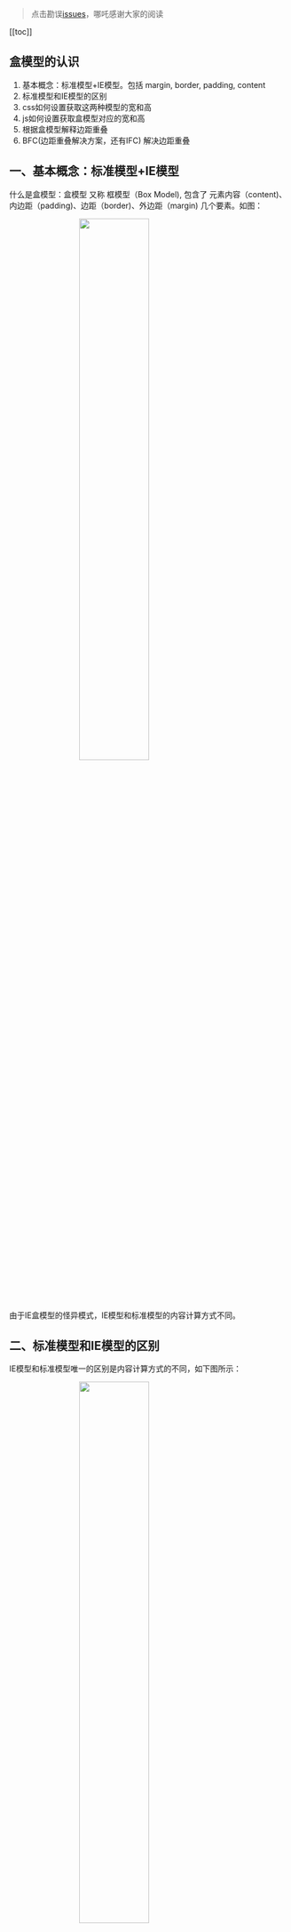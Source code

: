 > 点击勘误[issues](https://github.com/webVueBlog/learn-web/issues)，哪吒感谢大家的阅读

[[toc]]

## 盒模型的认识

1. 基本概念：标准模型+IE模型。包括 margin, border, padding, content
2. 标准模型和IE模型的区别
3. css如何设置获取这两种模型的宽和高
4. js如何设置获取盒模型对应的宽和高
5. 根据盒模型解释边距重叠
6. BFC(边距重叠解决方案，还有IFC) 解决边距重叠

## 一、基本概念：标准模型+IE模型

什么是盒模型：盒模型 又称 框模型（Box Model), 包含了 元素内容（content)、内边距（padding)、边距（border)、外边距（margin) 几个要素。如图：

<img src="../assets/79178-12f8c9590705a099.png" style="display: flex; margin: auto; width: 50%;"/>

由于IE盒模型的怪异模式，IE模型和标准模型的内容计算方式不同。

## 二、标准模型和IE模型的区别

IE模型和标准模型唯一的区别是内容计算方式的不同，如下图所示：

<img src="../assets/79178-abc86e6cf1e065e4.png" style="display: flex; margin: auto; width: 50%;"/>

IE模型元素宽度width=content+padding+border，高度计算相同

<img src="../assets/79178-3b1a13f5c8b993ef.png" style="display: flex; margin: auto; width: 50%;"/>

标准模型元素宽度width=content，高度计算相同

## 三、css如何设置获取这两种模型的宽和高

通过css3新增的属性 `box-sizing: content-box` | `border-box`分别设置盒模型为标准模型（`content-box`）和IE模型（`border-box`）。

```js
.content-box {
  box-sizing:content-box;
  width: 100px;
  height: 50px;
  padding: 10px;
  border: 5px solid red;
  margin: 15px;
}
```

<img src="../assets/79178-f0a78b1c458cf16e.png" style="display: flex; margin: auto; width: 30%;"/>

.content-box设置为标准模型，它的元素宽度width=100px。

```js
.border-box {
  box-sizing: border-box;
  width: 100px;
  height: 50px;
  padding: 10px;
  border: 5px solid red;
  margin: 15px;
}
```

<img src="../assets/79178-15ee23e259ba96a1.png" style="display: flex; margin: auto; width: 30%;"/>

.border-box设置为IE模型，它的元素宽度width=content + 2 padding + 2 border = 70px + 2 10px + 2 5px = 100px。

## 四、javascript如何设置获取盒模型对应的宽和高

1. `dom.style.width/height` 只能取到行内样式的宽和高，style标签中和link外链的样式取不到。
2. `dom.currentStyle.width/height` 取到的是最终渲染后的宽和高，只有IE支持此属性。
3. `window.getComputedStyle(dom).width/height` 同（2）但是多浏览器支持，IE9以上支持。
4. `dom.getBoundingClientRect().width/height` 也是得到渲染后的宽和高，大多浏览器支持。IE9以上支持，除此外还可以取到相对于视窗的上下左右的距离

## 五、外边距重叠

当两个垂直外边距相遇时，他们将形成一个外边距，合并后的外边距高度等于两个发生合并的外边距的高度中的较大者。注意：只有普通文档流中块框的垂直外边距才会发生外边距合并，行内框、浮动框或绝对定位之间的外边距不会合并。

<img src="../assets/79178-7f94accd5a09b830.png" style="display: flex; margin: auto; width: 100%;"/>

这里父元素section的高度是多少呢，100px，但是我们给section设置overflow:hidden后高度就变成110px，这是为什么呢，其实这里我们给父元素创建了BFC。，什么是BFC,请看下面的介绍。

## 六 、BFC

BFC(Block Formatting Context)：块级格式化上下文。

BFC决定了元素如何对其内容进行定位，以及与其他元素的关系和相互作用。当设计到可视化布局的时候，BFC提供了一个环境，HTML元素在这个环境中按照一定的规则进行布局。一个环境中的元素不会影响到其他环境中的布局。

### BFC的原理（渲染规则）

1. BFC元素垂直方向的边距会发生重叠。属于不同BFC外边距不会发生重叠
2. BFC的区域不会与浮动元素的布局重叠。
3. BFC元素是一个独立的容器，外面的元素不会影响里面的元素。里面的元素也不会影响外面的元素。
4. 计算BFC高度的时候，浮动元素也会参与计算(清除浮动)

#### 如何创建BFC

1. overflow不为visible;
2. float的值不为none；
3. position的值不为static或relative；
4. display属性为inline-blocks,table,table-cell,table-caption,flex,inline-flex;

说了这么多规则，放几个实类出来看看。

```js
    <section id="margin">
        <style>
            * {
                padding: 0;
                margin: 0;
            }
            #margin {
                background: pink;
                overflow: hidden;
            }
            p {
                margin: 15px auto 25px;
                background: red;
            }
        </style>
        <p>1</p>
        <div style="overflow: hidden">
            <p>2</p>
        </div>
        <p>3</p>
        <p>4</p>
    </section>
```

请看这里的第二个p元素`<p>2</p>`他被一个父元素包裹，并且父元素有 overflow:hidden 样式，前面的如何创建BFC的第一条就说了 overflow:hidden 可以创建一个BFC。结果如下图所示。

<img src="../assets/79178-f90cd59191f3cc96.png" style="display: flex; margin: auto; width: 100%;"/>

我们看这里的2，它的上下外边距都没有与1和3发生重叠，但3与4外边距发生了重叠。这就解释了BFC创建了一个独立的环境，这个环境中的元素不会影响到其他环境中的布局，所以BFC内的外边距不与外部的外边距发生重叠。

再看看下面的列子：

```js
    <section id="layout">
        <style media="screen">
            #layout {
                background: red;
            }
            #layout .left {
                float: left;
                width: 100px;
                height: 100px;
                background: pink;
            }
            #layout .right {
                height: 110px;
                background: #ccc;
            }
        </style>
        <div class="left"></div>
        <div class="right"></div>
    </section>
```

效果如下：

<img src="../assets/79178-49fffb573bff36e3.png" style="display: flex; margin: auto; width: 100%;"/>

写过前端页面的我们肯定遇到过这种情况，这里其实是浮动元素叠在 .right 元素的上面，如果我们想让.right元素不会延伸到 float元素怎么办,其实我们在.right元素上加 overflow:hidden （用其他的方式创建BFC也可以）创建BFC就可以解决。因为BFC不会与浮动元素发生重叠。

<img src="../assets/79178-76b7cc717286a34f.png" style="display: flex; margin: auto; width: 100%;"/>

还有一种情况很常见，就是由于子元素浮动，导致父元素的高度不会把浮动元素算在内，那么我们在父元素创建BFC就可以让可以让浮动元素也参与高度计算。

IFC这里就不介绍，大家可以自行搜索。
